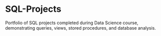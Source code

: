 # SQL-Projects
Portfolio of SQL projects completed during Data Science course, demonstrating queries, views, stored procedures, and database analysis.
